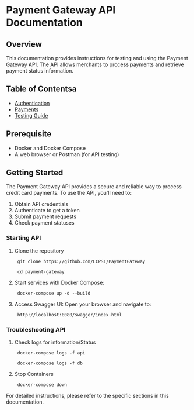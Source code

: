 # Payment Gateway API Documentation

## Overview

This documentation provides instructions for testing and using the Payment Gateway API. The API allows merchants to process payments and retrieve payment status information.

## Table of Contentsa

- [Authentication](authentication.md)
- [Payments](payments.md)
- [Testing Guide](testing.md)


## Prerequisite
- Docker and Docker Compose
- A web browser or Postman (for API testing)


## Getting Started

The Payment Gateway API provides a secure and reliable way to process credit card payments. To use the API, you'll need to:

1. Obtain API credentials
2. Authenticate to get a token
3. Submit payment requests
4. Check payment statuses

### Starting API

1. Clone the repository

        git clone https://github.com/LCPS1/PaymentGateway

        cd payment-gateway

2. Start services with Docker Compose:

        docker-compose up -d --build

3. Access Swagger UI: Open your browser and navigate to:
            
        http://localhost:8080/swagger/index.html

### Troubleshooting API

1. Check logs for information/Status

        docker-compose logs -f api 

        docker-compose logs -f db

2. Stop Containers
   
        docker-compose down

For detailed instructions, please refer to the specific sections in this documentation.